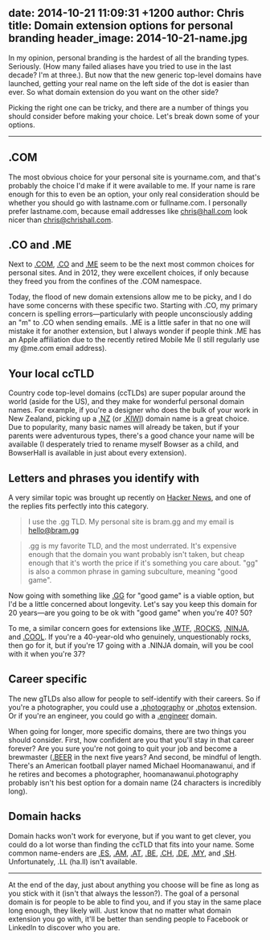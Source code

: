 date: 2014-10-21 11:09:31 +1200
author: Chris
title: Domain extension options for personal branding
header_image: 2014-10-21-name.jpg
----

<!-- excerpt -->

In my opinion, personal branding is the hardest of all the branding types. Seriously. (How many failed aliases have you tried to use in the last decade? I'm at three.). But now that the new generic top-level domains have launched, getting your real name on the left side of the dot is easier than ever. So what domain extension do you want on the other side?

Picking the right one can be tricky, and there are a number of things you should consider before making your choice. Let's break down some of your options.

<!-- /excerpt -->

***

## .COM

The most obvious choice for your personal site is yourname.com, and that's probably the choice I'd make if it were available to me. If your name is rare enough for this to even be an option, your only real consideration should be whether you should go with lastname.com or fullname.com. I personally prefer lastname.com, because email addresses like chris@hall.com look nicer than chris@chrishall.com.

## .CO and .ME

Next to [.COM](https://iwantmyname.com/domains/com-domain-name-registration-for-commercial), [.CO](https://iwantmyname.com/domains/co-colombian-domain-name-registration-for-colombia) and [.ME](https://iwantmyname.com/domains/me-montenegrean-domain-name-registration-for-montenegro) seem to be the next most common choices for personal sites. And in 2012, they were excellent choices, if only because they freed you from the confines of the .COM namespace.

Today, the flood of new domain extensions allow me to be picky, and I do have some concerns with these specific two. Starting with .CO, my primary concern is spelling errors—particularly with people unconsciously adding an "m" to .CO when sending emails. .ME is a little safer in that no one will mistake it for another extension, but I always wonder if people think .ME has an Apple affiliation due to the recently retired Mobile Me (I still regularly use my @me.com email address). 

## Your local ccTLD

Country code top-level domains (ccTLDs) are super popular around the world (aside for the US), and they make for wonderful personal domain names. For example, if you're a designer who does the bulk of your work in New Zealand, picking up a [.NZ](https://iwantmyname.com/domains/dot-nz) (or [.KIWI](https://iwantmyname.com/domains/dot-kiwi)) domain name is a great choice. Due to popularity, many basic names will already be taken, but if your parents were adventurous types, there's a good chance your name will be available (I desperately tried to rename myself Bowser as a child, and BowserHall is available in just about every extension).

## Letters and phrases you identify with

A very similar topic was brought up recently on [Hacker News](https://news.ycombinator.com/item?id=8466018), and one of the replies fits perfectly into this category. 

>I use the .gg TLD. My personal site is bram.gg and my email is hello@bram.gg

>.gg is my favorite TLD, and the most underrated. It's expensive enough that the domain you want probably isn't taken, but cheap enough that it's worth the price if it's something you care about. "gg" is also a common phrase in gaming subculture, meaning "good game".

Now going with something like [.GG](https://iwantmyname.com/domains/gg-channel-island-domain-name-registration-for-guernsey) for "good game" is a viable option, but I'd be a little concerned about longevity. Let's say you keep this domain for 20 years—are you going to be ok with "good game" when you're 40? 50? 

To me, a similar concern goes for extensions like [.WTF](https://iwantmyname.com/domains/dot-wtf), [.ROCKS](https://iwantmyname.com/domains/dot-rocks), [.NINJA](https://iwantmyname.com/domains/dot-ninja), and [.COOL](https://iwantmyname.com/domains/dot-cool). If you're a 40-year-old who genuinely, unquestionably rocks, then go for it, but if you're 17 going with a .NINJA domain, will you be cool with it when you're 37?

## Career specific

The new gTLDs also allow for people to self-identify with their careers. So if you're a photographer, you could use a [.photography](https://iwantmyname.com/domains/dot-photography) or [.photos](https://iwantmyname.com/domains/dot-photos) extension. Or if you're an engineer, you could go with a [.engineer](https://iwantmyname.com/domains/dot-engineer) domain. 

When going for longer, more specific domains, there are two things you should consider. First, how confident are you that you'll stay in that career forever? Are you sure you're not going to quit your job and become a brewmaster ([.BEER](https://iwantmyname.com/domains/dot-beer) in the next five years? And second, be mindful of length. There's an American football player named Michael Hoomanawanui, and if he retires and becomes a photographer, hoomanawanui.photography probably isn't his best option for a domain name (24 characters is incredibly long).

## Domain hacks

Domain hacks won't work for everyone, but if you want to get clever, you could do a lot worse than finding the ccTLD that fits into your name. Some common name-enders are [.ES](https://iwantmyname.com/domains/es-spanish-domain-name-registration-for-spain), [.AM](https://iwantmyname.com/domains/am-armenian-domain-name-registration-for-armenia), [.AT](https://iwantmyname.com/domains/at-austrian-domain-name-registration-for-austria), [.BE](https://iwantmyname.com/domains/be-belgian-domain-name-registration-for-belgium), [.CH](https://iwantmyname.com/domains/ch-swiss-domain-name-registration-for-switzerland), [.DE](https://iwantmyname.com/domains/de-german-domain-name-registration-for-germany), [.MY](https://iwantmyname.com/domains/my-malaysian-domain-name-registration-for-malaysia), and [.SH](https://iwantmyname.com/domains/sh-domain-name-registration-for-saint-helena). Unfortunately, .LL (ha.ll) isn't available. 

***

At the end of the day, just about anything you choose will be fine as long as you stick with it (isn't that always the lesson?). The goal of a personal domain is for people to be able to find you, and if you stay in the same place long enough, they likely will. Just know that no matter what domain extension you go with, it'll be better than sending people to Facebook or LinkedIn to discover who you are. 


